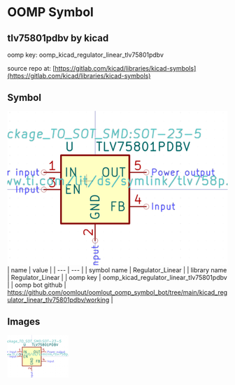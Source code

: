 # OOMP Symbol  
## tlv75801pdbv  by kicad  
  
oomp key: oomp_kicad_regulator_linear_tlv75801pdbv  
  
source repo at: [https://gitlab.com/kicad/libraries/kicad-symbols](https://gitlab.com/kicad/libraries/kicad-symbols)  
## Symbol  
  
[![working.png](working_600.png)](working.png)  
| name | value | 
| --- | --- | 
| symbol name | Regulator_Linear | 
| library name | Regulator_Linear | 
| oomp key | oomp_kicad_regulator_linear_tlv75801pdbv | 
| oomp bot github | https://github.com/oomlout/oomlout_oomp_symbol_bot/tree/main/kicad_regulator_linear_tlv75801pdbv/working | 
## Images  
  
[![working.png](working_140.png)](working.png)  
